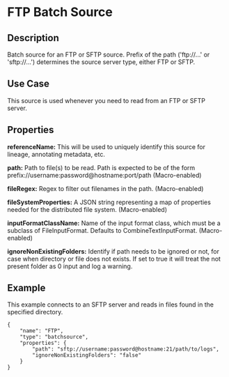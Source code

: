 # FTP Batch Source


Description
-----------
Batch source for an FTP or SFTP source. Prefix of the path ('ftp://...' or 'sftp://...') determines the source server
type, either FTP or SFTP.


Use Case
--------
This source is used whenever you need to read from an FTP or SFTP server.


Properties
----------
**referenceName:** This will be used to uniquely identify this source for lineage, annotating metadata, etc.

**path:** Path to file(s) to be read. Path is expected to be of the form prefix://username:password@hostname:port/path (Macro-enabled)

**fileRegex:** Regex to filter out filenames in the path. (Macro-enabled)

**fileSystemProperties:** A JSON string representing a map of properties
needed for the distributed file system. (Macro-enabled)

**inputFormatClassName:** Name of the input format class, which must be a subclass of FileInputFormat.
Defaults to CombineTextInputFormat. (Macro-enabled)

**ignoreNonExistingFolders:** Identify if path needs to be ignored or not, for case when directory or file does not
exists. If set to true it will treat the not present folder as 0 input and log a warning.


Example
-------
This example connects to an SFTP server and reads in files found in the specified directory.

    {
        "name": "FTP",
        "type": "batchsource",
        "properties": {
            "path": "sftp://username:password@hostname:21/path/to/logs",
            "ignoreNonExistingFolders": "false"
        }
    }
